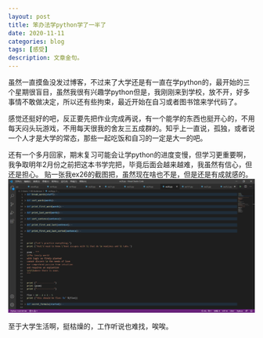 ```yaml
---
layout: post
title: 笨办法学python学了一半了
date: 2020-11-11
categories: blog
tags: [感受]
description: 文章金句。
---
```


虽然一直摸鱼没发过博客，不过来了大学还是有一直在学python的，最开始的三个星期很盲目，虽然我很有兴趣学python但是，我刚刚来到学校，放不开，好多事情不敢做决定，所以还有些拘束，最近开始在自习或者图书馆来学代码了。

感觉还挺好的吧，反正要先把作业完成再说，有一个能学的东西也挺开心的，不用每天闷头玩游戏，不用每天很我的舍友三五成群的。知乎上一直说，孤独，或者说一个人才是大学的常态，那些一起吃饭和自习的一定是大一的吧。

还有一个多月回家，期末复习可能会让学python的进度变慢，但学习更重要啊，我争取明年2月份之前把这本书学完把，毕竟后面会越来越难，我虽然有信心，但还是担心。
贴一张我ex26的截图把，虽然现在啥也不是，但是还是有成就感的。
<img src="img/ex26.py - Visual Studio Code 2020_11_11 19_22_56.png">



至于大学生活啊，挺枯燥的，工作听说也难找，唉唉。
